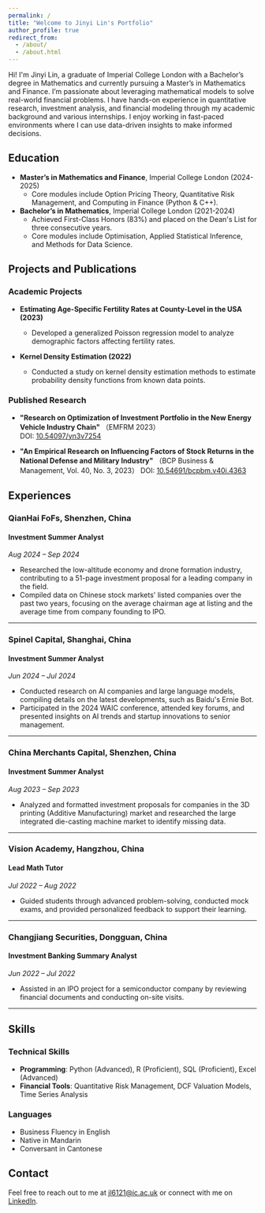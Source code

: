 ```yaml
---
permalink: /
title: "Welcome to Jinyi Lin's Portfolio"
author_profile: true
redirect_from: 
  - /about/
  - /about.html
---
```


Hi! I'm Jinyi Lin, a graduate of Imperial College London with a Bachelor’s degree in Mathematics and currently pursuing a Master’s in Mathematics and Finance. I’m passionate about leveraging mathematical models to solve real-world financial problems. I have hands-on experience in quantitative research, investment analysis, and financial modeling through my academic background and various internships. I enjoy working in fast-paced environments where I can use data-driven insights to make informed decisions.

## Education

- **Master’s in Mathematics and Finance**, Imperial College London (2024-2025)
  - Core modules include Option Pricing Theory, Quantitative Risk Management, and Computing in Finance (Python & C++).
- **Bachelor’s in Mathematics**, Imperial College London (2021-2024)
  - Achieved First-Class Honors (83%) and placed on the Dean's List for three consecutive years.
  - Core modules include Optimisation, Applied Statistical Inference, and Methods for Data Science.

## Projects and Publications

### Academic Projects

- **Estimating Age-Specific Fertility Rates at County-Level in the USA (2023)**
  - Developed a generalized Poisson regression model to analyze demographic factors affecting fertility rates.
 
- **Kernel Density Estimation (2022)**
  - Conducted a study on kernel density estimation methods to estimate probability density functions from known data points.  

### Published Research

- **"Research on Optimization of Investment Portfolio in the New Energy Vehicle Industry Chain"**  （EMFRM 2023）  
  DOI: [10.54097/yn3v7254](https://doi.org/10.54097/yn3v7254)  

- **"An Empirical Research on Influencing Factors of Stock Returns in the National Defense and Military Industry"** （BCP Business & Management, Vol. 40, No. 3, 2023）
  DOI: [10.54691/bcpbm.v40i.4363](https://doi.org/10.54691/bcpbm.v40i.4363)

  
## Experiences

### QianHai FoFs, Shenzhen, China
#### Investment Summer Analyst  
*Aug 2024 – Sep 2024*  
- Researched the low-altitude economy and drone formation industry, contributing to a 51-page investment proposal for a leading company in the field.  
- Compiled data on Chinese stock markets' listed companies over the past two years, focusing on the average chairman age at listing and the average time from company founding to IPO.  

---

### Spinel Capital, Shanghai, China  
#### Investment Summer Analyst  
*Jun 2024 – Jul 2024*  
- Conducted research on AI companies and large language models, compiling details on the latest developments, such as Baidu's Ernie Bot.  
- Participated in the 2024 WAIC conference, attended key forums, and presented insights on AI trends and startup innovations to senior management.  

---

### China Merchants Capital, Shenzhen, China  
#### Investment Summer Analyst  
*Aug 2023 – Sep 2023*  
- Analyzed and formatted investment proposals for companies in the 3D printing (Additive Manufacturing) market and researched the large integrated die-casting machine market to identify missing data.  

---

### Vision Academy, Hangzhou, China  
#### Lead Math Tutor  
*Jul 2022 – Aug 2022*  
- Guided students through advanced problem-solving, conducted mock exams, and provided personalized feedback to support their learning.

---

### Changjiang Securities, Dongguan, China  
#### Investment Banking Summary Analyst  
*Jun 2022 – Jul 2022*  
- Assisted in an IPO project for a semiconductor company by reviewing financial documents and conducting on-site visits.  

---

## Skills

### Technical Skills
- **Programming**: Python (Advanced), R (Proficient), SQL (Proficient), Excel (Advanced)
- **Financial Tools**: Quantitative Risk Management, DCF Valuation Models, Time Series Analysis

### Languages
- Business Fluency in English
- Native in Mandarin
- Conversant in Cantonese


## Contact

Feel free to reach out to me at [jl6121@ic.ac.uk](mailto:jl6121@ic.ac.uk) or connect with me on [LinkedIn](https://www.linkedin.com/in/jinyi-lin-b62909242).
